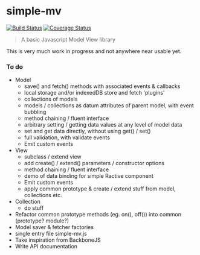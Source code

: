 # simple-mv

[![Build Status](https://travis-ci.org/davidcole1977/simple-mv.svg?branch=master)](https://travis-ci.org/davidcole1977/simple-mv) [![Coverage Status](https://coveralls.io/repos/davidcole1977/simple-mv/badge.svg?branch=master&service=github)](https://coveralls.io/github/davidcole1977/simple-mv?branch=master)

> A basic Javascript Model View library

This is very much work in progress and not anywhere near usable yet.

### To do

* Model
	* save() and fetch() methods with associated events & callbacks
	* local storage and/or indexedDB store and fetch 'plugins'
	* collections of models
	* models / collections as datum attributes of parent model, with event bubbling
	* method chaining / fluent interface
	* arbitrary setting / getting data values at any level of model data
	* set and get data directly, without using get() / set()
	* full validation, with validate events
	* Emit custom events
* View
	* subclass / extend view
	* add create() / extend() parameters / constructor options
	* method chaining / fluent interface
	* demo of data binding for simple Ractive component
	* Emit custom events
	* apply common prototype & create / extend stuff from model, collections etc.
* Collection
  * do stuff
* Refactor common prototype methods (eg. on(), off()) into common (prototype? module?)
* Model saver & fetcher factories
* single entry file simple-mv.js
* Take inspiration from BackboneJS
* Write API documentation

